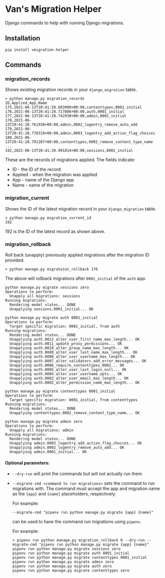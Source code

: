 # Van's Migration Helper

Django commands to help with running Django migrations.

## Installation
```
pip install vmigration-helper
```

## Commands

### migration_records

Shows existing migration records in your `django_migration` table.

```
> python manage.py migration_records
ID,Applied,App,Name
175,2021-06-13T20:41:28.683900+00:00,contenttypes,0001_initial
176,2021-06-13T20:41:28.717886+00:00,auth,0001_initial
177,2021-06-13T20:41:28.742930+00:00,admin,0001_initial
178,2021-06-13T20:41:28.761938+00:00,admin,0002_logentry_remove_auto_add
179,2021-06-13T20:41:28.770319+00:00,admin,0003_logentry_add_action_flag_choices
180,2021-06-13T20:41:28.791287+00:00,contenttypes,0002_remove_content_type_name
...
192,2021-06-13T20:41:28.991814+00:00,sessions,0001_initial
```

These are the records of migrations applied. The fields indicate:
  * ID - the ID of the record
  * Applied - when the migration was applied 
  * App - name of the Django app
  * Name - name of the migration 


### migration_current

Shows the ID of the latest migration record in your `django_migration` table.

```
> python manage.py migration_current_id
192
```

192 is the ID of the latest record as shown above.

### migration_rollback

Roll back (unapply) previously applied migrations after the migration ID provided.

```
> python manage.py migrateion_rollback 176
```

The above will rollback migrations after `0001_initial` of the `auth` app:

```
python manage.py migrate sessions zero
Operations to perform:
  Unapply all migrations: sessions
Running migrations:
  Rendering model states... DONE
  Unapplying sessions.0001_initial... OK

python manage.py migrate auth 0001_initial
Operations to perform:
  Target specific migration: 0001_initial, from auth
Running migrations:
  Rendering model states... DONE
  Unapplying auth.0012_alter_user_first_name_max_length... OK
  Unapplying auth.0011_update_proxy_permissions... OK
  Unapplying auth.0010_alter_group_name_max_length... OK
  Unapplying auth.0009_alter_user_last_name_max_length... OK
  Unapplying auth.0008_alter_user_username_max_length... OK
  Unapplying auth.0007_alter_validators_add_error_messages... OK
  Unapplying auth.0006_require_contenttypes_0002... OK
  Unapplying auth.0005_alter_user_last_login_null... OK
  Unapplying auth.0004_alter_user_username_opts... OK
  Unapplying auth.0003_alter_user_email_max_length... OK
  Unapplying auth.0002_alter_permission_name_max_length... OK

python manage.py migrate contenttypes 0001_initial
Operations to perform:
  Target specific migration: 0001_initial, from contenttypes
Running migrations:
  Rendering model states... DONE
  Unapplying contenttypes.0002_remove_content_type_name... OK

python manage.py migrate admin zero
Operations to perform:
  Unapply all migrations: admin
Running migrations:
  Rendering model states... DONE
  Unapplying admin.0003_logentry_add_action_flag_choices... OK
  Unapplying admin.0002_logentry_remove_auto_add... OK
  Unapplying admin.0001_initial... OK
```

#### Optional parameters:

  * `--dry-run` will print the commands but will not actually run them
  * `--migrate-cmd <command to run migrations>` sets the command to run migrations with. The command must accept 
    the app and migration name as the `{app}` and `{name}` placeholders, respectively.  
    
    For example:
    
    ```
    --migrate-cmd "pipenv run python manage.py migrate {app} {name}" 
    ```
    
    can be used to have the command run migrations using `pipenv`.

    For example:

    ```
    > pipenv run python manage.py migration_rollback 0 --dry-run --migrate-cmd "pipenv run python manage.py migrate {app} {name}"
    pipenv run python manage.py migrate sessions zero
    pipenv run python manage.py migrate auth 0001_initial
    pipenv run python manage.py migrate contenttypes 0001_initial
    pipenv run python manage.py migrate admin zero
    pipenv run python manage.py migrate auth zero
    pipenv run python manage.py migrate contenttypes zero
    ```
